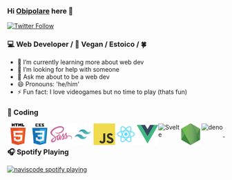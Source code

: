### Hi [Obipolare][instagram] here 👋

[![Twitter Follow](https://img.shields.io/twitter/follow/Obipolare?color=%231DA1F2&label=Obipolare&logo=Twitter&style=for-the-badge)](https://twitter.com/obipolare)

### 💻 Web Developer / 🌱 Vegan / Estoico / 🍀

- 🌱 I’m currently learning more about web dev
- 🤔 I’m looking for help with someone
- 💬 Ask me about to be a web dev
- 😄 Pronouns: 'he/him'
- ⚡ Fun fact: I love videogames but no time to play (thats fun)

### 🚀 Coding
[<img align="left" alt="HTML5" width="50px" src="https://raw.githubusercontent.com/github/explore/80688e429a7d4ef2fca1e82350fe8e3517d3494d/topics/html/html.png">][yt]

[<img align="left" alt="CSS" width="50px" src="https://raw.githubusercontent.com/github/explore/80688e429a7d4ef2fca1e82350fe8e3517d3494d/topics/css/css.png">][yt]

[<img align="left" alt="SASS" width="50px" src="https://raw.githubusercontent.com/github/explore/80688e429a7d4ef2fca1e82350fe8e3517d3494d/topics/sass/sass.png">][yt]

[<img align="left" alt="TailwindCSS" width="50px" src="https://raw.githubusercontent.com/github/explore/80688e429a7d4ef2fca1e82350fe8e3517d3494d/topics/tailwind/tailwind.png">][yt]

[<img align="left" alt="Javascript" width="50px" src="https://raw.githubusercontent.com/github/explore/80688e429a7d4ef2fca1e82350fe8e3517d3494d/topics/javascript/javascript.png">][yt]

[<img align="left" alt="React" width="50px" src="https://raw.githubusercontent.com/github/explore/80688e429a7d4ef2fca1e82350fe8e3517d3494d/topics/react/react.png">][yt]

[<img align="left" alt="Vue" width="50px" src="https://raw.githubusercontent.com/github/explore/80688e429a7d4ef2fca1e82350fe8e3517d3494d/topics/vue/vue.png">][yt]

[<img align="left" alt="Svelte" width="50px" src="https://upload.wikimedia.org/wikipedia/commons/thumb/1/1b/Svelte_Logo.svg/851px-Svelte_Logo.svg.png">][yt]

[<img align="left" alt="Nodejs" width="50px" src="https://raw.githubusercontent.com/github/explore/80688e429a7d4ef2fca1e82350fe8e3517d3494d/topics/nodejs/nodejs.png">][yt]

[<img align="left" alt="deno" width="50px" height="50px" src="http://devnot.com/wp-content/uploads/2020/05/deno_hr.png">][yt]
<br/>

---

### 🎧 Spotify Playing

[<img src="https://spotify-now-playing-kappa.vercel.app/api/spotify-playing" alt="naviscode spotify playing" width="350" />]()

<!-- LINKS -->

[instagram]: https://www.instagram.com/obipolare
[yt]: https://www.youtube.com/channel/UC9tcfsScui3S70hp_wC_EPw?sub_confirmation=1




